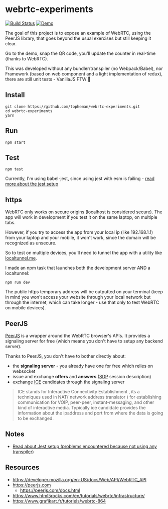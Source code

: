 # webrtc-experiments

[![Build Status](https://travis-ci.org/topheman/webrtc-experiments.svg?branch=master)](https://travis-ci.org/topheman/webrtc-experiments)
[![Demo](https://img.shields.io/badge/demo-online-blue.svg)](https://topheman.github.io/webrtc-experiments/)

The goal of this project is to expose an example of WebRTC, using the PeerJS library, that goes beyond the usual exercises but still keeping it clear.

Go to the demo, snap the QR code, you'll update the counter in real-time (thanks to WebRTC).

This was developed without any bundler/transpiler (no Webpack/Babel), nor Framework (based on web component and a light implementation of redux), there are still unit tests - VanillaJS FTW 🤟

## Install

```shell
git clone https://github.com/topheman/webrtc-experiments.git
cd webrtc-experiments
yarn
```

## Run

```shell
npm start
```

## Test

```shell
npm test
```

Currently, I'm using babel-jest, since using jest with esm is failing - [read more about the jest setup](NOTES.md)

## https

WebRTC only works on secure origins (localhost is considered secure). The app will work in development if you test it on the same laptop, on multiple tabs.

However, if you try to access the app from your local ip (like 192.168.1.1) from your laptop and your mobile, it won't work, since the domain will be recognized as unsecure.

So to test on multiple devices, you'll need to tunnel the app with a utility like [localtunnel.me](https://localtunnel.me).

I made an npm task that launches both the development server AND a localtunnel:

```shell
npm run dev
```

The public https temporary address will be outputted on your terminal (keep in mind you won't access your website through your local network but through the internet, which can take longer - use that only to test WebRTC on mobile devices).

## PeerJS

[PeerJS](https://peerjs.com/) is a wrapper around the WebRTC browser's APIs. It provides a signaling server for free (which means you don't have to setup any backend server).

Thanks to PeerJS, you don't have to bother directly about:

- the **signaling server** - you already have one for free which relies on websocket
- issue and exchange **offers** and **answers** (<abbr title="Session Description Protocol format">SDP</abbr> session description)
- exchange <abbr title="Interactive Connectivity Establishment">ICE</abbr> candidates through the signaling server

> ICE stands for Interactive Connectivity Establishment , its a techniques used in NAT( network address translator ) for establishing communication for VOIP, peer-peer, instant-messaging, and other kind of interactive media.
> Typically ice candidate provides the information about the ipaddress and port from where the data is going to be exchanged.

## Notes

- [Read about Jest setup (problems encountered because not using any transpiler)](NOTES.md)

## Resources

- https://developer.mozilla.org/en-US/docs/Web/API/WebRTC_API
- https://peerjs.com
  - https://peerjs.com/docs.html
- https://www.html5rocks.com/en/tutorials/webrtc/infrastructure/
- https://www.grafikart.fr/tutoriels/webrtc-864
